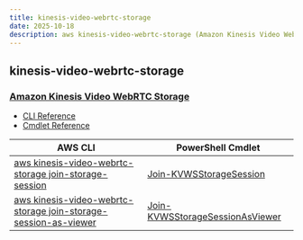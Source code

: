 ```yaml
---
title: kinesis-video-webrtc-storage
date: 2025-10-18
description: aws kinesis-video-webrtc-storage (Amazon Kinesis Video WebRTC Storage) command/cmdlet list.
---
```


## kinesis-video-webrtc-storage

### [Amazon Kinesis Video WebRTC Storage](https://aws.amazon.com/kinesis/)

* [CLI Reference](https://awscli.amazonaws.com/v2/documentation/api/latest/reference/kinesis-video-webrtc-storage/index.html)
* [Cmdlet Reference](https://docs.aws.amazon.com/powershell/latest/reference/items/KinesisVideoWebRTCStorage_cmdlets.html)

|AWS CLI|PowerShell Cmdlet|
|----|----|
|[aws kinesis-video-webrtc-storage join-storage-session](https://awscli.amazonaws.com/v2/documentation/api/latest/reference/kinesis-video-webrtc-storage/join-storage-session.html)|[Join-KVWSStorageSession](https://docs.aws.amazon.com/powershell/latest/reference/items/Join-KVWSStorageSession.html)|
|[aws kinesis-video-webrtc-storage join-storage-session-as-viewer](https://awscli.amazonaws.com/v2/documentation/api/latest/reference/kinesis-video-webrtc-storage/join-storage-session-as-viewer.html)|[Join-KVWSStorageSessionAsViewer](https://docs.aws.amazon.com/powershell/latest/reference/items/Join-KVWSStorageSessionAsViewer.html)|

